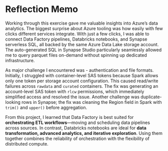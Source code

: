 # Reflection Memo

Working through this exercise gave me valuable insights into Azure’s data analytics.
The biggest surprise about Azure tooling was how easily with few clicks different services integrate. With just a few clicks, I was able to connect Data Factory pipelines, Databricks notebooks, and Synapse serverless SQL, all backed by the same Azure Data Lake storage account. The auto-generated SQL in Synapse Studio  particularly seamlessly allowed me to query parquet files on-demand without spinning up dedicated infrastructure.

As major challenge I encountered was - authentication and file formats. Initially, I struggled with container-level SAS tokens because Spark allows only one token per storage account configuration. This caused read/write failures across `rawdata` and `curated` containers. The fix was generating an account-level SAS token with `rlcw` permissions, which immediately simplified access and resolved the issue. Another challenge was duplicate-looking rows in Synapse; the fix was cleaning the Region field in Spark with `trim()` and `upper()` before aggregation.

From this project, I learned that Data Factory is best suited for **orchestrating ETL workflows**—moving and scheduling data pipelines across sources. In contrast, Databricks notebooks are ideal for **data transformation, advanced analytics, and iterative exploration**. Using them together combines the reliability of orchestration with the flexibility of distributed compute.

